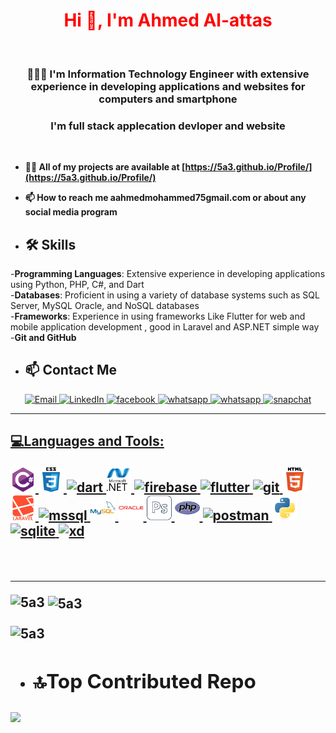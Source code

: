 <h1 align="center" style='color:red;'>Hi 👋, I'm Ahmed Al-attas</h1><br>
<h3 align="center">👋👨‍💻 I'm Information Technology Engineer with extensive experience in developing applications and websites for computers and smartphone</h3>
<h3 align="center">I'm full stack applecation devloper and website</h3><br>


- **👨‍💻 All of my projects are available at [https://5a3.github.io/Profile/](https://5a3.github.io/Profile/)**

- **📫 How to reach me **aahmedmohammed75gmail.com** or about any **social media program****
- ## 🛠️ Skills
-**Programming Languages**: Extensive experience in developing applications using Python, PHP, C#, and Dart<br> 
-**Databases**: Proficient in using a variety of database systems such as SQL Server, MySQL Oracle, and NoSQL databases<br> 
-**Frameworks**: Experience in using frameworks Like Flutter for web and mobile application development , good in Laravel and ASP.NET simple way<br> 
-**Git and GitHub**

- ## 📫 Contact Me
 <p align="center">
  <a href="mailto:aahmedmohammed75gmail.com@gmail.com">
    <img src="https://img.icons8.com/color/48/000000/email.png" alt="Email" width="40" height="40"/>
  </a>
  <a href="https://ye.linkedin.com/in/ahmed-mohammed-alattas-528b8627a?trk=people-guest_people_search-card">
    <img src="https://img.icons8.com/color/48/000000/linkedin.png" alt="LinkedIn" width="40" height="40"/>
  </a>
 <a href="https://www.instagram.com/AHMED_ALATTAS910/"style="--i:8"
    <img src="https://img.icons8.com/color/48/000000/instagram.png" alt="instagram" width="40" height="40"/>
  </a>
     <a href="https://www.facebook.com/people/%D8%A3%D8%AD%D9%85%D8%AF-%D8%A7%D9%84%D8%B9%D8%B7%D8%A7%D8%B3/pfbid0k8TmdPYmUZrsdcN5crMQBcBuRWtgyJmn9eMQqTncFbC3ZjviVaaaSiNuAQkRpMpXl/?mibextid=ZbWKwL" </a>
   <img src="https://img.icons8.com/color/48/000000/facebook" alt="facebook" width="40" height="40"/>
  <a href="https://api.whatsapp.com/send?phone=+967716226912"style="--i:8"</a>
     <img src="https://img.icons8.com/color/48/000000/whatsapp" alt="whatsapp" width="40" height="40"/>
     <a href="https://github.com/5a3"style="--i:8"</a>
     <img src="https://img.icons8.com/color/48/000000/github" alt="whatsapp" width="40" height="40"/>
    <a href="https://www.snapchat.com/add/a3ats?share_id=RcrITGti-zw&locale=ar-EG"style="--i:8"  </a>
     <img src="https://img.icons8.com/color/48/000000/snapchat" alt="snapchat" width="40" height="40"/>
    
</p>
<hr>
<h2 align="left">💻Languages and Tools:
<!-- Badges from https://github.com/Ileriayo/markdown-badges -->
<p align="left"> <a href="https://www.w3schools.com/cs/" target="_blank" rel="noreferrer"> <img src="https://raw.githubusercontent.com/devicons/devicon/master/icons/csharp/csharp-original.svg" alt="csharp" width="40" height="40"/> </a> <a href="https://www.w3schools.com/css/" target="_blank" rel="noreferrer"> <img src="https://raw.githubusercontent.com/devicons/devicon/master/icons/css3/css3-original-wordmark.svg" alt="css3" width="40" height="40"/> </a> <a href="https://dart.dev" target="_blank" rel="noreferrer"> <img src="https://www.vectorlogo.zone/logos/dartlang/dartlang-icon.svg" alt="dart" width="40" height="40"/> </a> <a href="https://dotnet.microsoft.com/" target="_blank" rel="noreferrer"> <img src="https://raw.githubusercontent.com/devicons/devicon/master/icons/dot-net/dot-net-original-wordmark.svg" alt="dotnet" width="40" height="40"/> </a> <a href="https://firebase.google.com/" target="_blank" rel="noreferrer"> <img src="https://www.vectorlogo.zone/logos/firebase/firebase-icon.svg" alt="firebase" width="40" height="40"/> </a> <a href="https://flutter.dev" target="_blank" rel="noreferrer"> <img src="https://www.vectorlogo.zone/logos/flutterio/flutterio-icon.svg" alt="flutter" width="40" height="40"/> </a> <a href="https://git-scm.com/" target="_blank" rel="noreferrer"> <img src="https://www.vectorlogo.zone/logos/git-scm/git-scm-icon.svg" alt="git" width="40" height="40"/> </a> <a href="https://www.w3.org/html/" target="_blank" rel="noreferrer"> <img src="https://raw.githubusercontent.com/devicons/devicon/master/icons/html5/html5-original-wordmark.svg" alt="html5" width="40" height="40"/> </a> <a href="https://laravel.com/" target="_blank" rel="noreferrer"> <img src="https://raw.githubusercontent.com/devicons/devicon/master/icons/laravel/laravel-plain-wordmark.svg" alt="laravel" width="40" height="40"/> </a> <a href="https://www.microsoft.com/en-us/sql-server" target="_blank" rel="noreferrer"> <img src="https://www.svgrepo.com/show/303229/microsoft-sql-server-logo.svg" alt="mssql" width="40" height="40"/> </a> <a href="https://www.mysql.com/" target="_blank" rel="noreferrer"> <img src="https://raw.githubusercontent.com/devicons/devicon/master/icons/mysql/mysql-original-wordmark.svg" alt="mysql" width="40" height="40"/> </a> <a href="https://www.oracle.com/" target="_blank" rel="noreferrer"> <img src="https://raw.githubusercontent.com/devicons/devicon/master/icons/oracle/oracle-original.svg" alt="oracle" width="40" height="40"/> </a> <a href="https://www.photoshop.com/en" target="_blank" rel="noreferrer"> <img src="https://raw.githubusercontent.com/devicons/devicon/master/icons/photoshop/photoshop-line.svg" alt="photoshop" width="40" height="40"/> </a> <a href="https://www.php.net" target="_blank" rel="noreferrer"> <img src="https://raw.githubusercontent.com/devicons/devicon/master/icons/php/php-original.svg" alt="php" width="40" height="40"/> </a> <a href="https://postman.com" target="_blank" rel="noreferrer"> <img src="https://www.vectorlogo.zone/logos/getpostman/getpostman-icon.svg" alt="postman" width="40" height="40"/> </a>
<a href="https://www.python.org" target="_blank" rel="noreferrer"> <img src="https://raw.githubusercontent.com/devicons/devicon/master/icons/python/python-original.svg" alt="python" width="40" height="40"/> </a> <a href="https://www.sqlite.org/" target="_blank" rel="noreferrer"> <img src="https://www.vectorlogo.zone/logos/sqlite/sqlite-icon.svg" alt="sqlite" width="40" height="40"/> </a> <a href="https://www.adobe.com/products/xd.html" target="_blank" rel="noreferrer"> <img src="https://cdn.worldvectorlogo.com/logos/adobe-xd.svg" alt="xd" width="40" height="40"/> </a> </p>
<br>
 <hr>
<p><img align="left" src="https://github-readme-stats.vercel.app/api/top-langs?username=5a3&show_icons=true&locale=en&layout=compact&theme=radical" alt="5a3" /></p>

<p>&nbsp;<img align="center" src="https://github-readme-stats.vercel.app/api?username=5a3&show_icons=true&locale=en&theme=radical" alt="5a3" /></p>

<p><img align="center" src="https://github-readme-streak-stats.herokuapp.com/?user=5a3&theme=radical" alt="5a3" /></p>

- ## 🔝Top Contributed Repo
![](https://github-contributor-stats.vercel.app/api?username=5a3&limit=5&theme=dark&combine_all_yearly_contributions=true)
